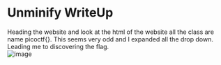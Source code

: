 # Unminify WriteUp

Heading the website and look at the html of the website all the class are name picoctf{}. This seems very odd and I expanded all the drop down. Leading me to discovering the flag.</br>
![image](https://github.com/user-attachments/assets/e8fb4262-804a-43ac-a3d0-b119e30d04fb)
